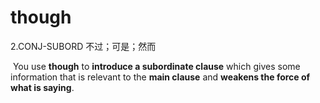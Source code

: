 # though

2.CONJ-SUBORD 不过；可是；然而

​	You use **though** to **introduce a subordinate clause** which gives some information that is relevant to the **main clause** and **weakens the force of what is saying**.

